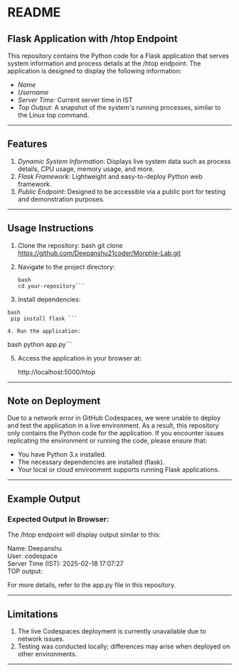 # README

## Flask Application with /htop Endpoint

This repository contains the Python code for a Flask application that serves system information and process details at the /htop endpoint. The application is designed to display the following information:
- *Name* 
- *Username* 
- *Server Time:* Current server time in IST
- *Top Output:* A snapshot of the system's running processes, similar to the Linux top command.

---

## Features
1. *Dynamic System Information*: Displays live system data such as process details, CPU usage, memory usage, and more.
2. *Flask Framework*: Lightweight and easy-to-deploy Python web framework.
3. *Public Endpoint*: Designed to be accessible via a public port for testing and demonstration purposes.

---

## Usage Instructions
1. Clone the repository:
   bash
   git clone https://github.com/Deepanshu21coder/Morphle-Lab.git
   
2. Navigate to the project directory:
   ```
   bash
   cd your-repository```
   
3. Install dependencies:
  ```
bash
   pip install flask ```
   
4. Run the application:
  ```
bash
   python app.py```
   
5. Access the application in your browser at:
   
   http://localhost:5000/htop
   

---

## Note on Deployment

Due to a network error in GitHub Codespaces, we were unable to deploy and test the application in a live environment. As a result, this repository only contains the Python code for the application. If you encounter issues replicating the environment or running the code, please ensure that:
- You have Python 3.x installed.
- The necessary dependencies are installed (flask).
- Your local or cloud environment supports running Flask applications.

---

## Example Output

### Expected Output in Browser:
The /htop endpoint will display output similar to this:


Name: Deepanshu  
User: codespace  
Server Time (IST): 2025-02-18 17:07:27  
TOP output:  
<Linux top command output>


For more details, refer to the app.py file in this repository.

---

## Limitations
1. The live Codespaces deployment is currently unavailable due to network issues.
2. Testing was conducted locally; differences may arise when deployed on other environments.

---
